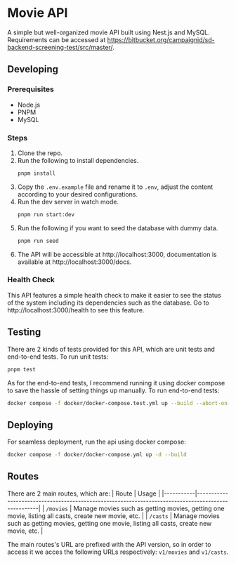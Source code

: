 # Movie API
A simple but well-organized movie API built using Nest.js and MySQL. Requirements can be accessed at https://bitbucket.org/campaignid/sd-backend-screening-test/src/master/.

## Developing
### Prerequisites
- Node.js
- PNPM
- MySQL

### Steps
1. Clone the repo.
2. Run the following to install dependencies.
    ```bash
    pnpm install
    ```
3. Copy the `.env.example` file and rename it to `.env`, adjust the content according
   to your desired configurations.
4. Run the dev server in watch mode.
    ```bash
    pnpm run start:dev
    ```
5. Run the following if you want to seed the database with dummy data.
    ```bash
    pnpm run seed
    ```
6. The API will be accessible at http://localhost:3000, documentation is available at http://localhost:3000/docs.

### Health Check
This API features a simple health check to make it easier to see the status of the system including its dependencies such as the database. Go to http://localhost:3000/health to see this feature.

## Testing
There are 2 kinds of tests provided for this API, which are unit tests and end-to-end tests.
To run unit tests:
```bash
pnpm test
```

As for the end-to-end tests, I recommend running it using docker compose to save
the hassle of setting things up manually. To run end-to-end tests:
```bash
docker compose -f docker/docker-compose.test.yml up --build --abort-on-container-exit
```

## Deploying
For seamless deployment, run the api using docker compose:
```bash
docker compose -f docker/docker-compose.yml up -d --build
```

## Routes
There are 2 main routes, which are:
| Route     | Usage                                                                                              |
|-----------|----------------------------------------------------------------------------------------------------|
| `/movies` | Manage movies such as getting movies, getting one movie, listing all casts, create new movie, etc. |
| `/casts`  | Manage movies such as getting movies, getting one movie, listing all casts, create new movie, etc. |

The main routes's URL are prefixed with the API version, so in order to access it we acces the following URLs respectively: `v1/movies` and `v1/casts`.
